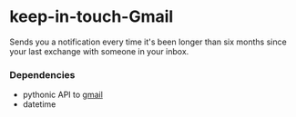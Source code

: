 # keep-in-touch-Gmail
Sends you a notification every time it's been longer than six months since your last exchange with someone in your inbox.

### Dependencies
- pythonic API to [gmail](https://github.com/charlierguo/gmail)
- datetime
